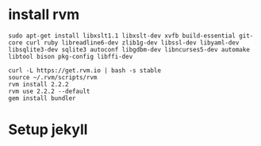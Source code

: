 
# install rvm 

    sudo apt-get install libxslt1.1 libxslt-dev xvfb build-essential git-core curl ruby libreadline6-dev zlib1g-dev libssl-dev libyaml-dev libsqlite3-dev sqlite3 autoconf libgdbm-dev libncurses5-dev automake libtool bison pkg-config libffi-dev

    curl -L https://get.rvm.io | bash -s stable
    source ~/.rvm/scripts/rvm
    rvm install 2.2.2
    rvm use 2.2.2 --default
    gem install bundler

# Setup jekyll

